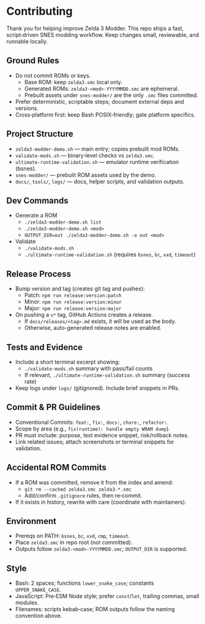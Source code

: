 # Contributing

Thank you for helping improve Zelda 3 Modder. This repo ships a fast, script‑driven SNES modding workflow. Keep changes small, reviewable, and runnable locally.

## Ground Rules
- Do not commit ROMs or keys.
  - Base ROM: keep `zelda3.smc` local only.
  - Generated ROMs: `zelda3-<mod>-YYYYMMDD.smc` are ephemeral.
  - Prebuilt assets under `snes-modder/` are the only `.smc` files committed.
- Prefer deterministic, scriptable steps; document external deps and versions.
- Cross‑platform first: keep Bash POSIX‑friendly; gate platform specifics.

## Project Structure
- `zelda3-modder-demo.sh` — main entry; copies prebuilt mod ROMs.
- `validate-mods.sh` — binary‑level checks vs `zelda3.smc`.
- `ultimate-runtime-validation.sh` — emulator runtime verification (bsnes).
- `snes-modder/` — prebuilt ROM assets used by the demo.
- `docs/`, `tools/`, `logs/` — docs, helper scripts, and validation outputs.

## Dev Commands
- Generate a ROM
  - `./zelda3-modder-demo.sh list`
  - `./zelda3-modder-demo.sh <mod>`
  - `OUTPUT_DIR=out ./zelda3-modder-demo.sh -o out <mod>`
- Validate
  - `./validate-mods.sh`
  - `./ultimate-runtime-validation.sh` (requires `bsnes`, `bc`, `xxd`, `timeout`)

## Release Process
- Bump version and tag (creates git tag and pushes):
  - Patch: `npm run release:version:patch`
  - Minor: `npm run release:version:minor`
  - Major: `npm run release:version:major`
- On pushing a `v*` tag, GitHub Actions creates a release.
  - If `docs/releases/<tag>.md` exists, it will be used as the body.
  - Otherwise, auto-generated release notes are enabled.

## Tests and Evidence
- Include a short terminal excerpt showing:
  - `./validate-mods.sh` summary with pass/fail counts
  - If relevant, `./ultimate-runtime-validation.sh` summary (success rate)
- Keep logs under `logs/` (gitignored). Include brief snippets in PRs.

## Commit & PR Guidelines
- Conventional Commits: `feat:`, `fix:`, `docs:`, `chore:`, `refactor:`.
- Scope by area (e.g., `fix(runtime): handle empty WRAM dump`).
- PR must include: purpose, test evidence snippet, risk/rollback notes.
- Link related issues; attach screenshots or terminal snippets for validation.

## Accidental ROM Commits
- If a ROM was committed, remove it from the index and amend:
  - `git rm --cached zelda3.smc zelda3-*.smc`
  - Add/confirm `.gitignore` rules, then re‑commit.
- If it exists in history, rewrite with care (coordinate with maintainers).

## Environment
- Prereqs on PATH: `bsnes`, `bc`, `xxd`, `cmp`, `timeout`.
- Place `zelda3.smc` in repo root (not committed).
- Outputs follow `zelda3-<mod>-YYYYMMDD.smc`; `OUTPUT_DIR` is supported.

## Style
- Bash: 2 spaces; functions `lower_snake_case`; constants `UPPER_SNAKE_CASE`.
- JavaScript: Pre‑ESM Node style; prefer `const`/`let`, trailing commas, small modules.
- Filenames: scripts kebab‑case; ROM outputs follow the naming convention above.
